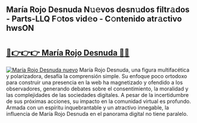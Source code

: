 ## María Rojo Desnuda N𝚞𝚎vos desn𝚞dos filtr𝚊dos - Parts-LLQ F𝚘tos vid𝚎o - C𝚘ntenido atr𝚊ctivo hwsON

# <h2><a href="http://mb7tgn.tromn.icu/?c=Mar%c3%ada+Rojo+Desnuda">🔗👉👉👉 María Rojo Desnuda 🔗🔗</a></h2>

[![María Rojo Desnuda nuevo](https://i.imgur.com/pEAQMta.gif)](http://mb7tgn.tromn.icu/?c=Mar%c3%ada+Rojo+Desnuda)
María Rojo Desnuda, una figura multifacética y polarizadora, desafía la comprensión simple. Su enfoque poco ortodoxo para construir una presencia en la web ha magnetizado y ofendido a los observadores, generando debates sobre el consentimiento, la moralidad y las complejidades de las sociedades digitales. A pesar de la incertidumbre de sus próximas acciones, su impacto en la comunidad virtual es profundo. Armada con un espíritu inquebrantable y un atractivo innegable, la influencia de María Rojo Desnuda en el panorama digital no tiene paralelo.
